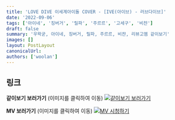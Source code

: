 ```yaml
---
title: 'LOVE DIVE 이세계아이돌 COVER - [IVE(아이브) - 러브다이브]'
date: '2022-09-06'
tags: ['아이네', '징버거', '릴파', '주르르', '고세구', '비챤']
draft: false
summary: '우왁굳, 아이네, 징버거, 릴파, 주르르, 비챤, 리뷰고멤 같이보기'
images: []
layout: PostLayout
canonicalUrl:
authors: ['woolan']
---
```


## 링크

**같이보기 보러가기** (이미지를 클릭하여 이동)
[![같이보기 보러가기](https://cdn.discordapp.com/attachments/1136601898116464710/1137050327938506852/logo.png)](https://cafe.naver.com/steamindiegame/7522517)

**MV 보러가기** (이미지를 클릭하여 이동)
[![MV 시청하기](https://i.ytimg.com/vi/Brf3LWwNVTk/maxresdefault.jpg)](https://youtu.be/Brf3LWwNVTk)

